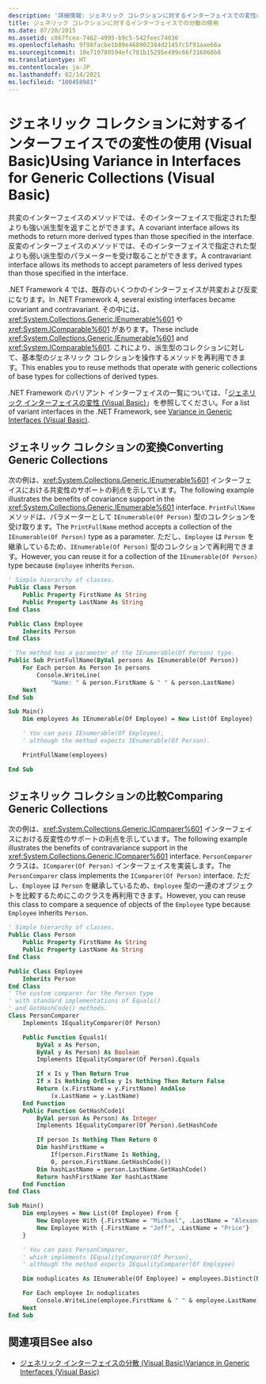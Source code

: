 ```yaml
---
description: '詳細情報: ジェネリック コレクションに対するインターフェイスでの変性の使用 (Visual Basic)'
title: ジェネリック コレクションに対するインターフェイスでの分散の使用
ms.date: 07/20/2015
ms.assetid: c867fcea-7462-4995-b9c5-542feec74036
ms.openlocfilehash: 9f98facbe1b89e468902384d2145fc5f91aae66a
ms.sourcegitcommit: 10e719780594efc781b15295e499c66f316068b8
ms.translationtype: HT
ms.contentlocale: ja-JP
ms.lasthandoff: 02/14/2021
ms.locfileid: "100458981"
---
```

# <a name="using-variance-in-interfaces-for-generic-collections-visual-basic"></a><span data-ttu-id="5db82-103">ジェネリック コレクションに対するインターフェイスでの変性の使用 (Visual Basic)</span><span class="sxs-lookup"><span data-stu-id="5db82-103">Using Variance in Interfaces for Generic Collections (Visual Basic)</span></span>

<span data-ttu-id="5db82-104">共変のインターフェイスのメソッドでは、そのインターフェイスで指定された型よりも強い派生型を返すことができます。</span><span class="sxs-lookup"><span data-stu-id="5db82-104">A covariant interface allows its methods to return more derived types than those specified in the interface.</span></span> <span data-ttu-id="5db82-105">反変のインターフェイスのメソッドでは、そのインターフェイスで指定された型よりも弱い派生型のパラメーターを受け取ることができます。</span><span class="sxs-lookup"><span data-stu-id="5db82-105">A contravariant interface allows its methods to accept parameters of less derived types than those specified in the interface.</span></span>

<span data-ttu-id="5db82-106">.NET Framework 4 では、既存のいくつかのインターフェイスが共変および反変になります。</span><span class="sxs-lookup"><span data-stu-id="5db82-106">In .NET Framework 4, several existing interfaces became covariant and contravariant.</span></span> <span data-ttu-id="5db82-107">その中には、<xref:System.Collections.Generic.IEnumerable%601> や <xref:System.IComparable%601> があります。</span><span class="sxs-lookup"><span data-stu-id="5db82-107">These include <xref:System.Collections.Generic.IEnumerable%601> and <xref:System.IComparable%601>.</span></span> <span data-ttu-id="5db82-108">これにより、派生型のコレクションに対して、基本型のジェネリック コレクションを操作するメソッドを再利用できます。</span><span class="sxs-lookup"><span data-stu-id="5db82-108">This enables you to reuse methods that operate with generic collections of base types for collections of derived types.</span></span>

<span data-ttu-id="5db82-109">.NET Framework のバリアント インターフェイスの一覧については、「[ジェネリック インターフェイスの変性 (Visual Basic)](variance-in-generic-interfaces.md)」を参照してください。</span><span class="sxs-lookup"><span data-stu-id="5db82-109">For a list of variant interfaces in the .NET Framework, see [Variance in Generic Interfaces (Visual Basic)](variance-in-generic-interfaces.md).</span></span>

## <a name="converting-generic-collections"></a><span data-ttu-id="5db82-110">ジェネリック コレクションの変換</span><span class="sxs-lookup"><span data-stu-id="5db82-110">Converting Generic Collections</span></span>

<span data-ttu-id="5db82-111">次の例は、<xref:System.Collections.Generic.IEnumerable%601> インターフェイスにおける共変性のサポートの利点を示しています。</span><span class="sxs-lookup"><span data-stu-id="5db82-111">The following example illustrates the benefits of covariance support in the <xref:System.Collections.Generic.IEnumerable%601> interface.</span></span> <span data-ttu-id="5db82-112">`PrintFullName` メソッドは、パラメーターとして `IEnumerable(Of Person)` 型のコレクションを受け取ります。</span><span class="sxs-lookup"><span data-stu-id="5db82-112">The `PrintFullName` method accepts a collection of the `IEnumerable(Of Person)` type as a parameter.</span></span> <span data-ttu-id="5db82-113">ただし、`Employee` は `Person` を継承しているため、`IEnumerable(Of Person)` 型のコレクションで再利用できます。</span><span class="sxs-lookup"><span data-stu-id="5db82-113">However, you can reuse it for a collection of the `IEnumerable(Of Person)` type because `Employee` inherits `Person`.</span></span>

```vb
' Simple hierarchy of classes.
Public Class Person
    Public Property FirstName As String
    Public Property LastName As String
End Class

Public Class Employee
    Inherits Person
End Class

' The method has a parameter of the IEnumerable(Of Person) type.
Public Sub PrintFullName(ByVal persons As IEnumerable(Of Person))
    For Each person As Person In persons
        Console.WriteLine(
            "Name: " & person.FirstName & " " & person.LastName)
    Next
End Sub

Sub Main()
    Dim employees As IEnumerable(Of Employee) = New List(Of Employee)

    ' You can pass IEnumerable(Of Employee),
    ' although the method expects IEnumerable(Of Person).

    PrintFullName(employees)

End Sub
```

## <a name="comparing-generic-collections"></a><span data-ttu-id="5db82-114">ジェネリック コレクションの比較</span><span class="sxs-lookup"><span data-stu-id="5db82-114">Comparing Generic Collections</span></span>

<span data-ttu-id="5db82-115">次の例は、<xref:System.Collections.Generic.IComparer%601> インターフェイスにおける反変性のサポートの利点を示しています。</span><span class="sxs-lookup"><span data-stu-id="5db82-115">The following example illustrates the benefits of contravariance support in the <xref:System.Collections.Generic.IComparer%601> interface.</span></span> <span data-ttu-id="5db82-116">`PersonComparer` クラスは、`IComparer(Of Person)` インターフェイスを実装します。</span><span class="sxs-lookup"><span data-stu-id="5db82-116">The `PersonComparer` class implements the `IComparer(Of Person)` interface.</span></span> <span data-ttu-id="5db82-117">ただし、`Employee` は `Person` を継承しているため、`Employee` 型の一連のオブジェクトを比較するためにこのクラスを再利用できます。</span><span class="sxs-lookup"><span data-stu-id="5db82-117">However, you can reuse this class to compare a sequence of objects of the `Employee` type because `Employee` inherits `Person`.</span></span>

```vb
' Simple hierarchy of classes.
Public Class Person
    Public Property FirstName As String
    Public Property LastName As String
End Class

Public Class Employee
    Inherits Person
End Class
' The custom comparer for the Person type
' with standard implementations of Equals()
' and GetHashCode() methods.
Class PersonComparer
    Implements IEqualityComparer(Of Person)

    Public Function Equals1(
        ByVal x As Person,
        ByVal y As Person) As Boolean _
        Implements IEqualityComparer(Of Person).Equals

        If x Is y Then Return True
        If x Is Nothing OrElse y Is Nothing Then Return False
        Return (x.FirstName = y.FirstName) AndAlso
            (x.LastName = y.LastName)
    End Function
    Public Function GetHashCode1(
        ByVal person As Person) As Integer _
        Implements IEqualityComparer(Of Person).GetHashCode

        If person Is Nothing Then Return 0
        Dim hashFirstName =
            If(person.FirstName Is Nothing,
            0, person.FirstName.GetHashCode())
        Dim hashLastName = person.LastName.GetHashCode()
        Return hashFirstName Xor hashLastName
    End Function
End Class

Sub Main()
    Dim employees = New List(Of Employee) From {
        New Employee With {.FirstName = "Michael", .LastName = "Alexander"},
        New Employee With {.FirstName = "Jeff", .LastName = "Price"}
    }

    ' You can pass PersonComparer,
    ' which implements IEqualityComparer(Of Person),
    ' although the method expects IEqualityComparer(Of Employee)

    Dim noduplicates As IEnumerable(Of Employee) = employees.Distinct(New PersonComparer())

    For Each employee In noduplicates
        Console.WriteLine(employee.FirstName & " " & employee.LastName)
    Next
End Sub
```

## <a name="see-also"></a><span data-ttu-id="5db82-118">関連項目</span><span class="sxs-lookup"><span data-stu-id="5db82-118">See also</span></span>

- [<span data-ttu-id="5db82-119">ジェネリック インターフェイスの分散 (Visual Basic)</span><span class="sxs-lookup"><span data-stu-id="5db82-119">Variance in Generic Interfaces (Visual Basic)</span></span>](variance-in-generic-interfaces.md)
